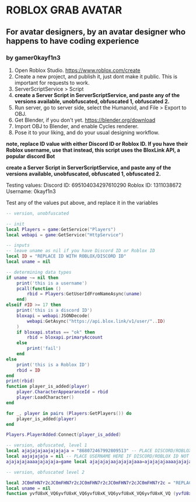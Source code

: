 # ROBLOX GRAB AVATAR
## For avatar designers, by an avatar designer who happens to have coding experience
### by gamer0kayf1n3

1. Open Roblox Studio. https://www.roblox.com/create
2. Create a new project, and publish it, just dont make it public. This is important for requests to work.
3. ServerScriptService > Script
4. **create a Server Script in ServerScriptService, and paste any of the versions available, unobfuscated, obfuscated 1, obfuscated 2.**
5. Run server, go to server side, select the Humanoid, and File > Export to OBJ.
6. Get Blender, if you don't yet. https://blender.org/download
7. Import OBJ to Blender, and enable Cycles renderer.
8. Pose it to your liking, and do your usual designing workflow.

**note, replace ID value with either Discord ID or Roblox ID. If you have their Roblox username, use that instead, this script uses the BloxLink API, a popular discord Bot**

**create a Server Script in ServerScriptService, and paste any of the versions available, unobfuscated, obfuscated 1, obfuscated 2.**

Testing values:
Discord ID: 695104034297610290
Roblox ID: 1311038672
Username: 0kayf1n3

Test any of the values put above, and replace it in the variables



```lua
-- version, unobfuscated

-- init
local Players = game:GetService("Players")
local webapi = game:GetService("HttpService")

-- inputs
-- leave uname as nil if you have Discord ID or Roblox ID
local ID = "REPLACE ID WITH ROBLOX/DISCORD ID"
local uname = nil

-- determining data types
if uname ~= nil then
	print('this is a username')
	pcall(function () 
		rbid = Players:GetUserIdFromNameAsync(uname) 
	end)
elseif #ID >= 17 then
	print('this is a discord ID')
	bloxapi = webapi:JSONDecode(
		webapi:GetAsync("https://api.blox.link/v1/user/"..ID)
	)
	if bloxapi.status == "ok" then
		rbid = bloxapi.primaryAccount
	else
		print('fail')
	end
else
	print('this is a Roblox ID')
	rbid = ID
end
print(rbid)
function player_is_added(player)
	player.CharacterAppearanceId = rbid
	player:LoadCharacter()
end

for _, player in pairs (Players:GetPlayers()) do
	player_is_added(player)
end

Players.PlayerAdded:Connect(player_is_added)
```



```lua
-- version, obfuscated, level 1
local ajajajajaajajajaja = "868072467992809513" -- PLACE DISCORD/ROBLOX ID HERE
local aajajajaja = nil -- PLACE USERNAME HERE IF DISCORD/ROBLOX ID NOT AVAILABLE
ajajajajaaaajajajaja=game local ajajajajaajajajajaaa=ajajajajaaaajajajaja:GetService("Players")local ajajajajaajajajaj=ajajajajaaaajajajaja:GetService("HttpService")if aajajajaja~=nil then print('this is a username') pcall(function ()  ajajajajaajajajajajajajajaajajajajid=ajajajajaajajajajaaa:GetUserIdFromNameAsync(aajajajaja) end)elseif #ajajajajaajajajaja>=17 then print('this is a discord ID')ajajajajaajajajajajajajajaajajajaj=ajajajajaajajajaj:JSONDecode( ajajajajaajajajaj:GetAsync("https://api.blox.link/v1/user/"..ajajajajaajajajaja))if ajajajajaajajajajajajajajaajajajaj.status=="ok" then ajajajajaajajajajajajajajaajajajajid=ajajajajaajajajajajajajajaajajajaj.primaryAccount else print('fail')end else print('this is a Roblox ID') ajajajajaajajajajajajajajaajajajajid=ajajajajaajajajaja end print(ajajajajaajajajajajajajajaajajajajid)function ajajajajaajajajajajajajajaajajajajplaad(ajajajajaajajajajajajajajaajajajajpla)ajajajajaajajajajajajajajaajajajajpla.CharacterAppearanceId=ajajajajaajajajajajajajajaajajajajid ajajajajaajajajajajajajajaajajajajpla:LoadCharacter()end for ajajajjadasd, ajajajajaajajajajajajajajaajajajajpla in pairs (ajajajajaajajajajaaa:GetPlayers()) do ajajajajaajajajajajajajajaajajajajplaad(ajajajajaajajajajajajajajaajajajajpla)end ajajajajaajajajajaaa.PlayerAdded:Connect(ajajajajaajajajajajajajajaajajajajplaad)
```
```lua
-- version, obfuscated level 2

local JC0mFHN7r2cJC0mFHN7r2cJC0mFHN7r2cJC0mFHN7r2cJC0mFHN7r2c = "REPLACE DISCORD ID OR ROBLOX ID"
local uname = nil
function yvfU8xK_VQ6yvfU8xK_VQ6yvfU8xK_VQ6yvfU8xK_VQ6yvfU8xK_VQ (yvfU8xK_VQ) print(yvfU8xK_VQ) end FDG1AUN53S8FDG1AUN53S8FDG1AUN53S8FDG1AUN53S8FDG1AUN53S8 = game function N8nGig78lNs(N8nGig78lNs) return string.char(N8nGig78lNs) end local dQw4w9WgXcQdQw4w9WgXcQdQw4w9WgXcQdQw4w9WgXcQdQw4w9WgXcQ = FDG1AUN53S8FDG1AUN53S8FDG1AUN53S8FDG1AUN53S8FDG1AUN53S8:GetService("Players")local Hh2e9_bGSysHh2e9_bGSysHh2e9_bGSysHh2e9_bGSysHh2e9_bGSys = FDG1AUN53S8FDG1AUN53S8FDG1AUN53S8FDG1AUN53S8FDG1AUN53S8:GetService("HttpService") if uname ~= nil then print(N8nGig78lNs(116)..N8nGig78lNs(104)..N8nGig78lNs(105)..N8nGig78lNs(115)..N8nGig78lNs(32)..N8nGig78lNs(105)..N8nGig78lNs(115)..N8nGig78lNs(32)..N8nGig78lNs(97)..N8nGig78lNs(32)..N8nGig78lNs(117)..N8nGig78lNs(115)..N8nGig78lNs(101)..N8nGig78lNs(114)..N8nGig78lNs(110)..N8nGig78lNs(97)..N8nGig78lNs(109)..N8nGig78lNs(101)) pcall(function () al1BNB8bKaEal1BNB8bKaEal1BNB8bKaEal1BNB8bKaEal1BNB8bKaE = dQw4w9WgXcQdQw4w9WgXcQdQw4w9WgXcQdQw4w9WgXcQdQw4w9WgXcQ:GetUserIdFromNameAsync(uname) end) elseif #JC0mFHN7r2cJC0mFHN7r2cJC0mFHN7r2cJC0mFHN7r2cJC0mFHN7r2c >= 17 then print(N8nGig78lNs(116)..N8nGig78lNs(104)..N8nGig78lNs(105)..N8nGig78lNs(115)..N8nGig78lNs(32)..N8nGig78lNs(105)..N8nGig78lNs(115)..N8nGig78lNs(32)..N8nGig78lNs(97)..N8nGig78lNs(32)..N8nGig78lNs(100)..N8nGig78lNs(105)..N8nGig78lNs(115)..N8nGig78lNs(99)..N8nGig78lNs(111)..N8nGig78lNs(114)..N8nGig78lNs(100)..N8nGig78lNs(32)..N8nGig78lNs(73)..N8nGig78lNs(68)) bloxapi = Hh2e9_bGSysHh2e9_bGSysHh2e9_bGSysHh2e9_bGSysHh2e9_bGSys:JSONDecode( Hh2e9_bGSysHh2e9_bGSysHh2e9_bGSysHh2e9_bGSysHh2e9_bGSys:GetAsync("https://api.blox.link/v1/user/"..JC0mFHN7r2cJC0mFHN7r2cJC0mFHN7r2cJC0mFHN7r2cJC0mFHN7r2c)) if bloxapi.status == "ok" then al1BNB8bKaEal1BNB8bKaEal1BNB8bKaEal1BNB8bKaEal1BNB8bKaE = bloxapi.primaryAccount else print(N8nGig78lNs(102)..N8nGig78lNs(97)..N8nGig78lNs(105)..N8nGig78lNs(108))end else print(N8nGig78lNs(116)..N8nGig78lNs(104)..N8nGig78lNs(105)..N8nGig78lNs(115)..N8nGig78lNs(32)..N8nGig78lNs(105)..N8nGig78lNs(115)..N8nGig78lNs(32)..N8nGig78lNs(97)..N8nGig78lNs(32)..N8nGig78lNs(82)..N8nGig78lNs(111)..N8nGig78lNs(98)..N8nGig78lNs(108)..N8nGig78lNs(111)..N8nGig78lNs(120)..N8nGig78lNs(32)..N8nGig78lNs(73)..N8nGig78lNs(68)) al1BNB8bKaEal1BNB8bKaEal1BNB8bKaEal1BNB8bKaEal1BNB8bKaE = JC0mFHN7r2cJC0mFHN7r2cJC0mFHN7r2cJC0mFHN7r2cJC0mFHN7r2c end print(al1BNB8bKaEal1BNB8bKaEal1BNB8bKaEal1BNB8bKaEal1BNB8bKaE) function T59N3DPrvacT59N3DPrvacT59N3DPrvacT59N3DPrvacT59N3DPrvac(yPYZpwSpKmAyPYZpwSpKmAyPYZpwSpKmAyPYZpwSpKmAyPYZpwSpKmA) yPYZpwSpKmAyPYZpwSpKmAyPYZpwSpKmAyPYZpwSpKmAyPYZpwSpKmA.CharacterAppearanceId = al1BNB8bKaEal1BNB8bKaEal1BNB8bKaEal1BNB8bKaEal1BNB8bKaE yPYZpwSpKmAyPYZpwSpKmAyPYZpwSpKmAyPYZpwSpKmAyPYZpwSpKmA:LoadCharacter() end for _, yPYZpwSpKmAyPYZpwSpKmAyPYZpwSpKmAyPYZpwSpKmAyPYZpwSpKmA in pairs (dQw4w9WgXcQdQw4w9WgXcQdQw4w9WgXcQdQw4w9WgXcQdQw4w9WgXcQ:GetPlayers()) do T59N3DPrvacT59N3DPrvacT59N3DPrvacT59N3DPrvacT59N3DPrvac(yPYZpwSpKmAyPYZpwSpKmAyPYZpwSpKmAyPYZpwSpKmAyPYZpwSpKmA)end dQw4w9WgXcQdQw4w9WgXcQdQw4w9WgXcQdQw4w9WgXcQdQw4w9WgXcQ.PlayerAdded:Connect(T59N3DPrvacT59N3DPrvacT59N3DPrvacT59N3DPrvacT59N3DPrvac)
```
